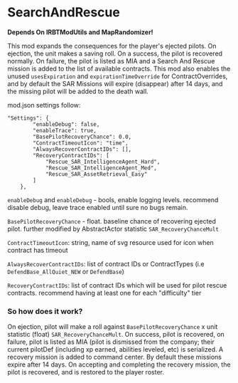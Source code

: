 # SearchAndRescue

**Depends On IRBTModUtils and MapRandomizer!**

This mod expands the consequences for the player's ejected pilots. On ejection, the unit makes a saving roll. On a success, the pilot is recovered normally. On failure, the pilot is listed as MIA and a Search And Rescue mission is added to the list of available contracts. This mod also enables the unused `usesExpiration` and `expirationTimeOverride` for ContractOverrides, and by default the SAR Missions will expire (disappear) after 14 days, and the missing pilot will be added to the death wall.

mod.json settings follow:
```
"Settings": {
		"enableDebug": false,
		"enableTrace": true,
		"BasePilotRecoveryChance": 0.0,
		"ContractTimeoutIcon": "time",
		"AlwaysRecoverContractIDs": [],
		"RecoveryContractIDs": [
			"Rescue_SAR_IntelligenceAgent_Hard",
			"Rescue_SAR_IntelligenceAgent_Med",
			"Rescue_SAR_AssetRetrieval_Easy"
		]
	},
```
`enableDebug` and `enableDebug` - bools, enable logging levels. recommend disable debug, leave trace enabled until sure no bugs remain.

`BasePilotRecoveryChance` - float. baseline chance of recovering ejected pilot. further modified by AbstractActor statistic <float> `SAR_RecoveryChanceMult`

`ContractTimeoutIcon`: string, name of svg resource used for icon when contract has timeout

`AlwaysRecoverContractIDs`: list of contract IDs or ContractTypes (i.e `DefendBase_AllQuiet_NEW` or `DefendBase`)

`RecoveryContractIDs`: list of contract IDs which will be used for pilot rescue contracts. recommend having at least one for each "difficulty" tier

### So how does it work?

On ejection, pilot will make a roll against `BasePilotRecoveryChance` x unit statistic (float) `SAR_RecoveryChanceMult`. On success, pilot is recovered, on failure, pilot is listed as MIA (pilot is dismissed from the company; their current pilotDef (including xp earned, abilities leveled, etc) is serialized. A recovery mission is added to command center. By default these missions expire after 14 days. On accepting and completing the recovery mission, the pilot is recovered, and is restored to the player roster.
